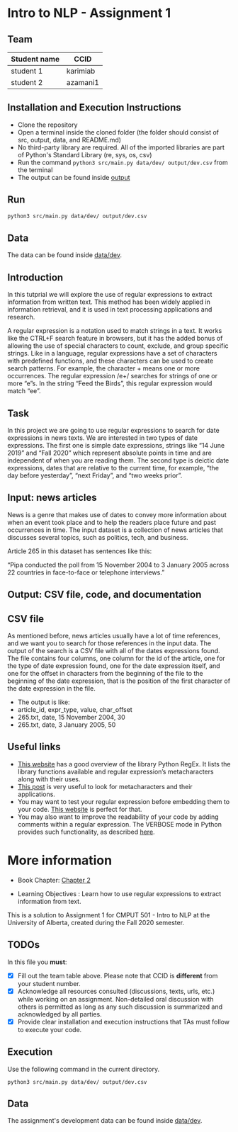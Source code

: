 # Intro to NLP - Assignment 1

## Team
|Student name| CCID |
|------------|------|
|student 1   |  karimiab    |
|student 2   |  azamani1    |


## Installation and Execution Instructions
- Clone the repository
- Open a terminal inside the cloned folder (the folder should consist of src, output, data, and README.md)
- No third-party library are required. All of the imported libraries are part of Python's Standard Library (re, sys, os, csv)
- Run the command ```python3 src/main.py data/dev/ output/dev.csv``` from the terminal
- The output can be found inside [output](output)

## Run
```bash
python3 src/main.py data/dev/ output/dev.csv
```

## Data

The data can be found inside [data/dev](data/dev).



## Introduction
In this tutprial we will explore the use of regular expressions to extract information from written text. This method has been widely applied in information retrieval, and it is used in text processing applications and research.

A regular expression is a notation used to match strings in a text. It works like the CTRL+F search feature in browsers, but it has the added bonus of allowing the use of special characters to count, exclude, and group specific strings. Like in a language, regular expressions have a set of characters with predefined functions, and these characters can be used to create search patterns. For example, the character + means one or more occurrences. The regular expression /e+/ searches for strings of one or more “e”s. In the string “Feed the Birds”, this regular expression would match “ee”.
## Task
In this project we are going to use regular expressions to search for date expressions in news texts. We are interested in two types of date expressions. The first one is simple date expressions, strings like “14 June 2019” and “Fall 2020” which represent absolute points in time and are independent of when you are reading them. The second type is deictic date expressions, dates that are relative to the current time, for example, “the day before yesterday”, “next Friday”, and “two weeks prior”.
## Input: news articles
News is a genre that makes use of dates to convey more information about when an event took place and to help the readers place future and past occurrences in time. The input dataset is a collection of news articles that discusses several topics, such as politics, tech, and business. 

Article 265 in this dataset has sentences like this:

“Pipa conducted the poll from 15 November 2004 to 3 January 2005 across 22 countries in face-to-face or telephone interviews.”
## Output: CSV file, code, and documentation
## CSV file
As mentioned before, news articles usually have a lot of time references, and we want you to search for those references in the input data. The output of the search is a CSV file with all of the dates expressions found. The file contains four columns, one column for the id of the article, one for the type of date expression found, one for the date expression itself, and one for the offset in characters from the beginning of the file to the beginning of the date expression, that is the position of the first character of the date expression in the file.

- The output is like:
- article_id, expr_type, value, char_offset
- 265.txt, date, 15 November 2004, 30
- 265.txt, date, 3 January 2005, 50


## Useful links
- [This website](https://www.w3schools.com/python/python_regex.asp) has a good overview of the library Python RegEx. It lists the library functions available and regular expression’s metacharacters along with their uses.
- [This post](https://medium.com/factory-mind/regex-tutorial-a-simple-cheatsheet-by-examples-649dc1c3f285) is very useful to look for metacharacters and their applications.
- You may want to test your regular expression before embedding them to your code. [This website](https://regex101.com/) is perfect for that. 
- You may also want to improve the readability of your code by adding comments within a regular expression. The VERBOSE mode in Python provides such functionality, as described [here](https://docs.python.org/3.5/library/re.html#re.X). 

# More information
- Book Chapter: [Chapter 2](https://web.stanford.edu/~jurafsky/slp3/2.pdf)

- Learning Objectives : Learn how to use regular expressions to extract information from text.


This is a solution to Assignment 1 for CMPUT 501 - Intro to NLP at the University of Alberta, created during the Fall 2020 semester.



## TODOs

In this file you **must**:
- [x] Fill out the team table above. Please note that CCID is **different** from your student number.
- [x] Acknowledge all resources consulted (discussions, texts, urls, etc.) while working on an assignment. Non-detailed oral discussion with others is permitted as long as any such discussion is summarized and acknowledged by all parties.
- [x] Provide clear installation and execution instructions that TAs must follow to execute your code.

## Execution
Use the following command in the current directory.

`python3 src/main.py data/dev/ output/dev.csv`

## Data

The assignment's development data can be found inside [data/dev](data/dev).
